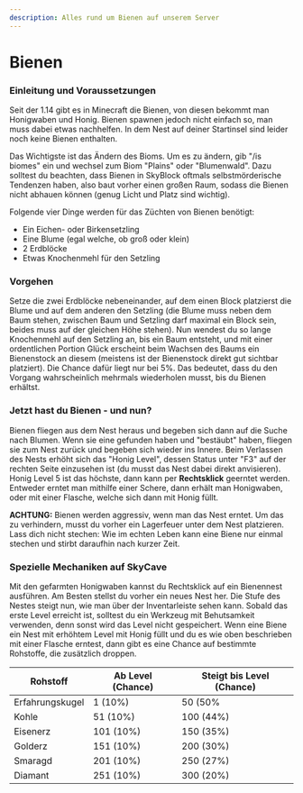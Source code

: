```yaml
---
description: Alles rund um Bienen auf unserem Server
---
```


# Bienen

### Einleitung und Voraussetzungen

Seit der 1.14 gibt es in Minecraft die Bienen, von diesen bekommt man Honigwaben und Honig. Bienen spawnen jedoch nicht einfach so, man muss dabei etwas nachhelfen. In dem Nest auf deiner Startinsel sind leider noch keine Bienen enthalten.

Das Wichtigste ist das Ändern des Bioms. Um es zu ändern, gib "/is biomes" ein und wechsel zum Biom "Plains" oder "Blumenwald". Dazu solltest du beachten, dass Bienen in SkyBlock oftmals selbstmörderische Tendenzen haben, also baut vorher einen großen Raum, sodass die Bienen nicht abhauen können (genug Licht und Platz sind wichtig).

Folgende vier Dinge werden für das Züchten von Bienen benötigt:

* Ein Eichen- oder Birkensetzling
* Eine Blume (egal welche, ob groß oder klein)
* 2 Erdblöcke
* Etwas Knochenmehl für den Setzling

### Vorgehen

Setze die zwei Erdblöcke nebeneinander, auf dem einen Block platzierst die Blume und auf dem anderen den Setzling (die Blume muss neben dem Baum stehen, zwischen Baum und Setzling darf maximal ein Block sein, beides muss auf der gleichen Höhe stehen). Nun wendest du so lange Knochenmehl auf den Setzling an, bis ein Baum entsteht, und mit einer ordentlichen Portion Glück erscheint beim Wachsen des Baums ein Bienenstock an diesem (meistens ist der Bienenstock direkt gut sichtbar platziert). Die Chance dafür liegt nur bei 5%. Das bedeutet, dass du den Vorgang wahrscheinlich mehrmals wiederholen musst, bis du Bienen erhältst.

### Jetzt hast du Bienen - und nun?

Bienen fliegen aus dem Nest heraus und begeben sich dann auf die Suche nach Blumen. Wenn sie eine gefunden haben und "bestäubt" haben, fliegen sie zum Nest zurück und begeben sich wieder ins Innere. Beim Verlassen des Nests erhöht sich das "Honig Level", dessen Status unter "F3" auf der rechten Seite einzusehen ist (du musst das Nest dabei direkt anvisieren). Honig Level 5 ist das höchste, dann kann per **Rechtsklick** geerntet werden. Entweder erntet man mithilfe einer Schere, dann erhält man Honigwaben, oder mit einer Flasche, welche sich dann mit Honig füllt.

**ACHTUNG:** Bienen werden aggressiv, wenn man das Nest erntet. Um das zu verhindern, musst du vorher ein Lagerfeuer unter dem Nest platzieren. Lass dich nicht stechen: Wie im echten Leben kann eine Biene nur einmal stechen und stirbt daraufhin nach kurzer Zeit.

### Spezielle Mechaniken auf SkyCave

Mit den gefarmten Honigwaben kannst du Rechtsklick auf ein Bienennest ausführen. Am Besten stellst du vorher ein neues Nest her. Die Stufe des Nestes steigt nun, wie man über der Inventarleiste sehen kann. Sobald das erste Level erreicht ist, solltest du ein Werkzeug mit Behutsamkeit verwenden, denn sonst wird das Level nicht gespeichert. Wenn eine Biene ein Nest mit erhöhtem Level mit Honig füllt und du es wie oben beschrieben mit einer Flasche erntest, dann gibt es eine Chance auf bestimmte Rohstoffe, die zusätzlich droppen.

| Rohstoff        | Ab Level (Chance) | Steigt bis Level (Chance) |
| --------------- | ----------------- | ------------------------- |
| Erfahrungskugel | 1 (10%)           | 50 (50%                   |
| Kohle           | 51 (10%)          | 100 (44%)                 |
| Eisenerz        | 101 (10%)         | 150 (35%)                 |
| Golderz         | 151 (10%)         | 200 (30%)                 |
| Smaragd         | 201 (10%)         | 250 (27%)                 |
| Diamant         | 251 (10%)         | 300 (20%)                 |
